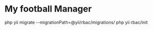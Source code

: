 My football Manager
===================================

php yii migrate --migrationPath=@yii/rbac/migrations/
php yii rbac/init